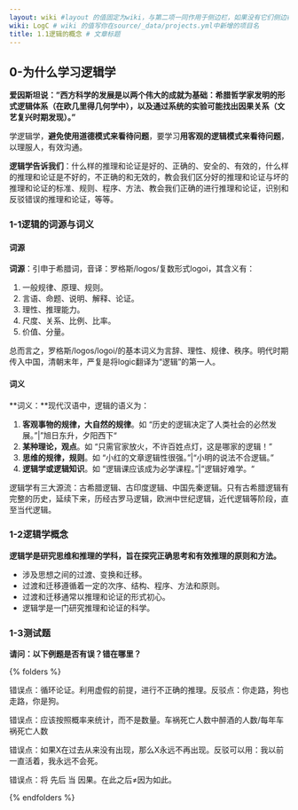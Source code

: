 ```yaml
---
layout: wiki #layout 的值固定为wiki，与第二项一同作用于侧边栏，如果没有它们侧边栏也会消失
wiki: LogC # wiki 的值写你在source/_data/projects.yml中新增的项目名
title: 1.1逻辑的概念 # 文章标题
---
```


## 0-为什么学习逻辑学
**爱因斯坦说：”西方科学的发展是以两个伟大的成就为基础：希腊哲学家发明的形式逻辑体系（在欧几里得几何学中），以及通过系统的实验可能找出因果关系（文艺复兴时期发现）。”**

学逻辑学，**避免使用道德模式来看待问题**，要学习**用客观的逻辑模式来看待问题**，以理服人，有效沟通。

**逻辑学告诉我们**：什么样的推理和论证是好的、正确的、安全的、有效的，什么样的推理和论证是不好的，不正确的和无效的，教会我们区分好的推理和论证与坏的推理和论证的标准、规则、程序、方法、教会我们正确的进行推理和论证，识别和反驳错误的推理和论证，等等。

### 1-1逻辑的词源与词义

#### 词源

**词源**：引申于希腊词，音译：罗格斯/logos/复数形式logoi，其含义有：

1. 一般规律、原理、规则。
2. 言语、命题、说明、解释、论证。
3. 理性、推理能力。
4. 尺度、关系、比例、比率。
5. 价值、分量。

总而言之，罗格斯/logos/logoi/的基本词义为言辞、理性、规律、秩序。明代时期传入中国，清朝末年，严复是将logic翻译为“逻辑”的第一人。

####  词义

**词义：**现代汉语中，逻辑的语义为：

1. **客观事物的规律，大自然的规律**。如 “历史的逻辑决定了人类社会的必然发展。”|”旭日东升，夕阳西下“
2. **某种理论，观点**。如 “只需官家放火，不许百姓点灯，这是哪家的逻辑！”
3. **思维的规律，规则**。如 “小红的文章逻辑性很强。”|“小明的说法不合逻辑。”
4. **逻辑学或逻辑知识**。如 “逻辑课应该成为必学课程。”|“逻辑好难学。“



逻辑学有三大源流：古希腊逻辑、古印度逻辑、中国先秦逻辑。只有古希腊逻辑有完整的历史，延续下来，历经古罗马逻辑，欧洲中世纪逻辑，近代逻辑等阶段，直至当代逻辑。



### 1-2逻辑学概念

**逻辑学是研究思维和推理的学科，旨在探究正确思考和有效推理的原则和方法。**

- 涉及思想之间的过渡、变换和迁移。
- 过渡和迁移遵循着一定的次序、结构、程序、方法和原则。
- 过渡和迁移通常以推理和论证的形式初心。
- 逻辑学是一门研究推理和论证的科学。



### 1-3测试题

**请问：以下例题是否有误？错在哪里？**

{% folders %}

<!-- folder  题目1：你说谎，杀人犯也说谎，你是杀人犯。我骂杀人犯，我是好人。好人是好的，所以我说的话是不会错的。我的话既然是不会错的，那你就是杀人犯无疑了。-->

错误点：循环论证。利用虚假的前提，进行不正确的推理。反驳点：你走路，狗也走路，你是狗。

<!-- folder 题目2：去年，6000人死于醉酒；4000人死于开车；500人死于醉酒开车。因此，醉酒开车比单纯的醉酒或者单纯的开车更安全。-->

错误点：应该按照概率来统计，而不是数量。车祸死亡人数中醉酒的人数/每年车祸死亡人数

<!-- folder 题目3：自1950年来，所有的费米子是美国发现的，所有的玻色子都是在欧洲发现的，希格斯粒子是玻色子，所以它不可能在美国被发现。 -->

错误点：如果X在过去从来没有出现，那么X永远不再出现。反驳可以用：我以前一直活着，我永远不会死。

<!-- folder 题目4：半夜，小明十分期待此时是早晨，这样妈妈就让他出门踢足球。他开始祈祷太阳早点升起，在他祈祷的时候，他发现，天慢慢变亮了，他继续祈祷，他发现太阳逐渐升起。约翰左思右想，得出这样的结论：如果他祈祷，太阳就会升起。-->

错误点：将 先后 当 因果。在此之后≠因为如此。

{% endfolders %}

